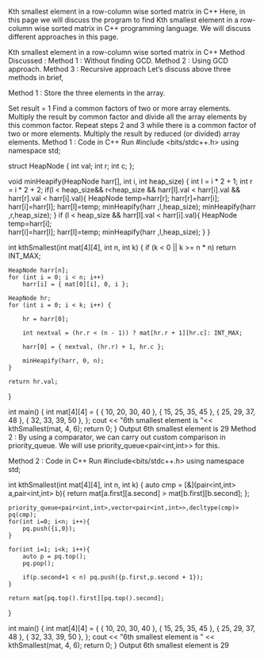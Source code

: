 Kth smallest element in a row-column wise sorted matrix in C++
Here, in this page we will discuss the program to find Kth smallest element in a row-column wise sorted matrix in C++ programming language. We will discuss different approaches in this page.

Kth smallest element in a row-column wise sorted matrix in C++
Method Discussed :
Method 1 : Without finding GCD.
Method 2 : Using GCD approach.
Method 3 : Recursive approach
Let’s discuss above three methods in brief,

Method 1 :
Store the three elements in the array.

Set result = 1
Find a common factors of two or more array elements.
Multiply the result by common factor and divide all the array elements by this common factor.
Repeat steps 2 and 3 while there is a common factor of two or more elements.
Multiply the result by reduced (or divided) array elements.
Method 1 : Code in C++
Run
#include <bits/stdc++.h>
using namespace std;

struct HeapNode {
    int val; 
    int r; 
    int c; 
};
 
void minHeapify(HeapNode harr[], int i, int heap_size)
{
    int l = i * 2 + 1;
    int r = i * 2 + 2;
     if(l < heap_size&& r<heap_size && harr[l].val < harr[i].val && harr[r].val < harr[i].val){
            HeapNode temp=harr[r];
            harr[r]=harr[i];
            harr[i]=harr[l];
            harr[l]=temp;
            minHeapify(harr ,l,heap_size);
            minHeapify(harr ,r,heap_size);
        }
          if (l < heap_size && harr[l].val < harr[i].val){
            HeapNode temp=harr[i];           
            harr[i]=harr[l];
            harr[l]=temp;
            minHeapify(harr ,l,heap_size);
        }
}

int kthSmallest(int mat[4][4], int n, int k)
{
    if (k < 0 || k >= n * n)
        return INT_MAX;
 
    HeapNode harr[n];
    for (int i = 0; i < n; i++)
        harr[i] = { mat[0][i], 0, i };
 
    HeapNode hr;
    for (int i = 0; i < k; i++) {
    
        hr = harr[0];
 
        int nextval = (hr.r < (n - 1)) ? mat[hr.r + 1][hr.c]: INT_MAX;
 
        harr[0] = { nextval, (hr.r) + 1, hr.c };
 
        minHeapify(harr, 0, n);
    }
 
    return hr.val;
}

int main()
{
    int mat[4][4] = {
        { 10, 20, 30, 40 },
        { 15, 25, 35, 45 },
        { 25, 29, 37, 48 },
        { 32, 33, 39, 50 },
    };
    cout << "6th smallest element is "<< kthSmallest(mat, 4, 6);
    return 0;
}
Output
6th smallest element is 29
Method 2 :
By using a comparator, we can carry out custom comparison in priority_queue. We will use priority_queue<pair<int,int>> for this.

Method 2 : Code in C++
Run
#include<bits/stdc++.h>
using namespace std;
 
int kthSmallest(int mat[4][4], int n, int k)
{
    auto cmp = [&](pair<int,int> a,pair<int,int> b){
        return mat[a.first][a.second] > mat[b.first][b.second];
    };
    
    priority_queue<pair<int,int>,vector<pair<int,int>>,decltype(cmp)> pq(cmp);
    for(int i=0; i<n; i++){
        pq.push({i,0});
    }
    
    for(int i=1; i<k; i++){
        auto p = pq.top();
        pq.pop();
        
        if(p.second+1 < n) pq.push({p.first,p.second + 1});
    }
    
    return mat[pq.top().first][pq.top().second];
}
 
int main()
{
    int mat[4][4] = {
        { 10, 20, 30, 40 },
        { 15, 25, 35, 45 },
        { 25, 29, 37, 48 },
        { 32, 33, 39, 50 },
    };
    cout << "6th smallest element is " << kthSmallest(mat, 4, 6);
    return 0;
}
Output
6th smallest element is 29

